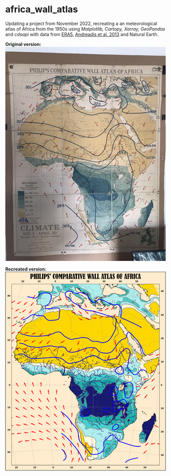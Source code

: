 # africa_wall_atlas

Updating a project from November 2022, recreating a an meteorological atlas of Africa from the 1950s using *Matplotlib, Cartopy, Xarray, GeoPandas* and *cdsapi* with data from [ERA5](https://cds.climate.copernicus.eu/cdsapp#!/dataset/reanalysis-era5-single-levels?tab=overview), [Andreadis et al. 2013](https://agupubs.onlinelibrary.wiley.com/doi/abs/10.1002/wrcr.20440) and Natural Earth. 

**Original version:**
![original map](figures/Wall_Map_target.png)

**Recreated version:**
![recreated map](figures/map_v0.png)